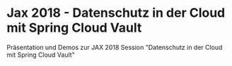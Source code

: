 # Jax 2018 - Datenschutz in der Cloud mit  Spring Cloud Vault
Präsentation und Demos zur JAX 2018 Session "Datenschutz in der Cloud mit  Spring Cloud Vault"
